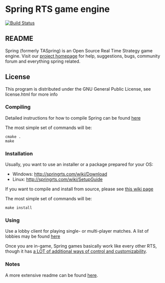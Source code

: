 # Spring RTS game engine
[![Build Status](https://travis-ci.org/spring/spring.svg?branch=develop)](https://travis-ci.org/spring/spring)

## README

Spring (formerly TASpring) is an Open Source Real Time Strategy game engine.
Visit our [project homepage](http://springrts.com/) for help, suggestions,
bugs, community forum and everything spring related.

## License

This program is distributed under the GNU General Public License, see license.html for more info

### Compiling

Detailed instructions for how to compile Spring can be found [here](http://springrts.com/wiki/Building_spring)

The most simple set of commands will be:

	cmake .
	make

### Installation

Usually, you want to use an installer or a package prepared for your OS:

* Windows: <http://springrts.com/wiki/Download>
* Linux:   <http://springrts.com/wiki/SetupGuide>

If you want to compile and install from source, please see [this wiki page](http://springrts.com/wiki/Building_spring)

The most simple set of commands will be:

	make install

### Using

Use a lobby client for playing single- or multi-player matches.
A list of lobbies may be found [here](http://springrts.com/wiki/Lobby_Development#Lobby_client_development)

Once you are in-game, Spring games basically work like every other RTS,
though it has [a LOT of additional ways of control and customizability](http://springrts.com/wiki/Using_Spring).

### Notes

A more extensive readme can be found [here](http://springrts.com/wiki/Read_Me_First).
